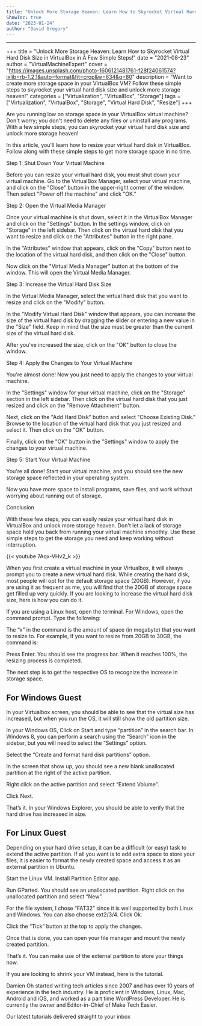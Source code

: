 ```yaml
---
title: "Unlock More Storage Heaven: Learn How to Skyrocket Virtual Hard Disk Size in Virtualbox in A Few Simple Steps!"
ShowToc: true 
date: "2023-01-24"
author: "David Gregory"
---
```

*****
+++ 
title = "Unlock More Storage Heaven: Learn How to Skyrocket Virtual Hard Disk Size in VirtualBox in A Few Simple Steps!" 
date = "2021-08-23" 
author = "VirtualMachineExpert" 
cover = "https://images.unsplash.com/photo-1606121481761-f28f24061574?ixlib=rb-1.2.1&auto=format&fit=crop&w=634&q=80" 
description = "Want to create more storage space in your VirtualBox VM? Follow these simple steps to skyrocket your virtual hard disk size and unlock more storage heaven!" 
categories = ["Virtualization", "VirtualBox", "Storage"] 
tags = ["Virtualization", "VirtualBox", "Storage", "Virtual Hard Disk", "Resize"] 
+++

Are you running low on storage space in your VirtualBox virtual machine? Don't worry; you don't need to delete any files or uninstall any programs. With a few simple steps, you can skyrocket your virtual hard disk size and unlock more storage heaven!

In this article, you'll learn how to resize your virtual hard disk in VirtualBox. Follow along with these simple steps to get more storage space in no time.

Step 1: Shut Down Your Virtual Machine

Before you can resize your virtual hard disk, you must shut down your virtual machine. Go to the VirtualBox Manager, select your virtual machine, and click on the "Close" button in the upper-right corner of the window. Then select "Power off the machine" and click "OK."

Step 2: Open the Virtual Media Manager

Once your virtual machine is shut down, select it in the VirtualBox Manager and click on the "Settings" button. In the settings window, click on "Storage" in the left sidebar. Then click on the virtual hard disk that you want to resize and click on the "Attributes" button in the right pane.

In the "Attributes" window that appears, click on the "Copy" button next to the location of the virtual hard disk, and then click on the "Close" button.

Now click on the "Virtual Media Manager" button at the bottom of the window. This will open the Virtual Media Manager.

Step 3: Increase the Virtual Hard Disk Size

In the Virtual Media Manager, select the virtual hard disk that you want to resize and click on the "Modify" button.

In the "Modify Virtual Hard Disk" window that appears, you can increase the size of the virtual hard disk by dragging the slider or entering a new value in the "Size" field. Keep in mind that the size must be greater than the current size of the virtual hard disk.

After you've increased the size, click on the "OK" button to close the window.

Step 4: Apply the Changes to Your Virtual Machine

You're almost done! Now you just need to apply the changes to your virtual machine.

In the "Settings" window for your virtual machine, click on the "Storage" section in the left sidebar. Then click on the virtual hard disk that you just resized and click on the "Remove Attachment" button.

Next, click on the "Add Hard Disk" button and select "Choose Existing Disk." Browse to the location of the virtual hard disk that you just resized and select it. Then click on the "OK" button.

Finally, click on the "OK" button in the "Settings" window to apply the changes to your virtual machine.

Step 5: Start Your Virtual Machine

You're all done! Start your virtual machine, and you should see the new storage space reflected in your operating system.

Now you have more space to install programs, save files, and work without worrying about running out of storage.

Conclusion

With these few steps, you can easily resize your virtual hard disk in VirtualBox and unlock more storage heaven. Don't let a lack of storage space hold you back from running your virtual machine smoothly. Use these simple steps to get the storage you need and keep working without interruption.

{{< youtube 7Aqx-VHv2_k >}} 



When you first create a virtual machine in your Virtualbox, it will always prompt you to create a new virtual hard disk. While creating the hard disk, most people will opt for the default storage space (20GB). However, if you are using it as frequent as me, you will find that the 20GB of storage space get filled up very quickly. If you are looking to increase the virtual hard disk size, here is how you can do it.

If you are using a Linux host, open the terminal. For WIndows, open the command prompt. Type the following:
 
The “x” in the command is the amount of space (in megabyte) that you want to resize to. For example, if you want to resize from 20GB to 30GB, the command is:
 
Press Enter. You should see the progress bar. When it reaches 100%, the resizing process is completed. 
 

 
The next step is to get the respective OS to recognize the increase in storage space.
 
## For Windows Guest
 
In your Virtualbox screen, you should be able to see that the virtual size has increased, but when you run the OS, it will still show the old partition size. 
 
In your Windows OS, Click on Start and type “partition” in the search bar. In Windows 8, you can perform a search using the “Search” icon in the sidebar, but you will need to select the “Settings” option.
 
Select the “Create and format hard disk partitions” option.
 
In the screen that show up, you should see a new blank unallocated partition at the right of the active partition. 
 
Right click on the active partition and select “Extend Volume”. 
 
Click Next.
 
That’s it. In your Windows Explorer, you should be able to verify that the hard drive has increased in size. 
 
## For Linux Guest
 
Depending on your hard drive setup, it can be a difficult (or easy) task to extend the active partition. If all you want is to add extra space to store your files, it is easier to format the newly created space and access it as an external partition in Ubuntu.
 
Start the Linux VM. Install Partition Editor app. 
 
Run GParted. You should see an unallocated partition. Right click on the unallocated partition and select “New”. 
 
For the file system, I chose “FAT32” since it is well supported by both Linux and Windows. You can also choose ext2/3/4. Click Ok.
 
Click the “Tick” button at the top to apply the changes. 
 
Once that is done, you can open your file manager and mount the newly created partition.
 
That’s it. You can make use of the external partition to store your things now.
 
If you are looking to shrink your VM instead, here is the tutorial.
 
Damien Oh started writing tech articles since 2007 and has over 10 years of experience in the tech industry. He is proficient in Windows, Linux, Mac, Android and iOS, and worked as a part time WordPress Developer. He is currently the owner and Editor-in-Chief of Make Tech Easier.
 
Our latest tutorials delivered straight to your inbox




